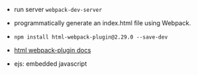 - run server `webpack-dev-server`

- programmatically generate an index.html file using Webpack. 
- `npm install html-webpack-plugin@2.29.0 --save-dev`
- [html webpack-plugin docs](https://github.com/jantimon/html-webpack-plugin)

- ejs: embedded javascript